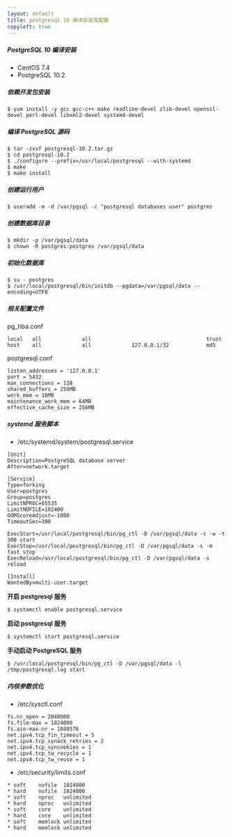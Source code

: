 ```yaml
---
layout: default
title: postgresql 10 编译安装及配置
copyleft: true
---
```


##### PostgreSQL 10 编译安装

* CentOS 7.4
* PostgreSQL 10.2

##### 依赖开发包安装

    $ yum install -y gcc gcc-c++ make readline-devel zlib-devel openssl-devel perl-devel libxml2-devel systemd-devel

##### 编译 PostgreSQL 源码

    $ tar -zxvf postgresql-10.2.tar.gz
    $ cd postgresql-10.2
    $ ./configure --prefix=/usr/local/postgresql --with-systemd
    $ make
    $ make install

##### 创建运行用户

    $ useradd -m -d /var/pgsql -c "postgresql databases user" postgres

##### 创建数据库目录

    $ mkdir -p /var/pgsql/data
    $ chown -R postgres:postgres /var/pgsql/data

##### 初始化数据库

    $ su - postgres
    $ /usr/local/postgresql/bin/initdb --pgdata=/var/pgsql/data --encoding=UTF8

##### 相关配置文件

pg_hba.conf

    local   all             all                                     trust
    host    all             all             127.0.0.1/32            md5

postgresql.conf

    listen_addresses = '127.0.0.1'
    port = 5432
    max_connections = 128
    shared_buffers = 256MB
    work_mem = 16MB
    maintenance_work_mem = 64MB
    effective_cache_size = 256MB

##### systemd 服务脚本

- /etc/systemd/system/postgresql.service

```
[Unit]
Description=PostgreSQL database server
After=network.target

[Service]
Type=forking
User=postgres
Group=postgres
LimitNPROC=65535
LimitNOFILE=102400
OOMScoreAdjust=-1000
TimeoutSec=300

ExecStart=/usr/local/postgresql/bin/pg_ctl -D /var/pgsql/data -s -w -t 300 start
ExecStop=/usr/local/postgresql/bin/pg_ctl -D /var/pgsql/data -s -m fast stop
ExecReload=/usr/local/postgresql/bin/pg_ctl -D /var/pgsql/data -s reload

[Install]
WantedBy=multi-user.target
```

**开启 postgresql 服务**

    $ systemctl enable postgresql.service

**启动 postgresql 服务**

    $ systemctl start postgresql.service

**手动启动 PostgreSQL 服务**

    $ /usr/local/postgresql/bin/pg_ctl -D /var/pgsql/data -l /tmp/postgresql.log start

##### 内核参数优化

- /etc/sysctl.conf

```
fs.nr_open = 2048000
fs.file-max = 1024000
fs.aio-max-nr = 1048576
net.ipv4.tcp_fin_timeout = 5
net.ipv4.tcp_synack_retries = 2
net.ipv4.tcp_syncookies = 1
net.ipv4.tcp_tw_recycle = 1
net.ipv4.tcp_tw_reuse = 1
```

- /etc/security/limits.conf

```
* soft    nofile  1024000
* hard    nofile  1024000
* soft    nproc   unlimited
* hard    nproc   unlimited
* soft    core    unlimited
* hard    core    unlimited
* soft    memlock unlimited
* hard    memlock unlimited
```

